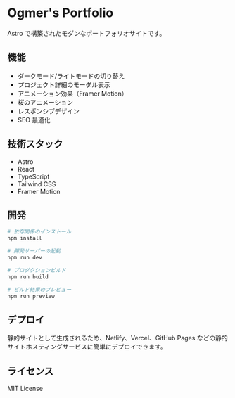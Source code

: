 # Ogmer's Portfolio

Astro で構築されたモダンなポートフォリオサイトです。

## 機能

- ダークモード/ライトモードの切り替え
- プロジェクト詳細のモーダル表示
- アニメーション効果（Framer Motion）
- 桜のアニメーション
- レスポンシブデザイン
- SEO 最適化

## 技術スタック

- Astro
- React
- TypeScript
- Tailwind CSS
- Framer Motion

## 開発

```bash
# 依存関係のインストール
npm install

# 開発サーバーの起動
npm run dev

# プロダクションビルド
npm run build

# ビルド結果のプレビュー
npm run preview
```

## デプロイ

静的サイトとして生成されるため、Netlify、Vercel、GitHub Pages などの静的サイトホスティングサービスに簡単にデプロイできます。

## ライセンス

MIT License
